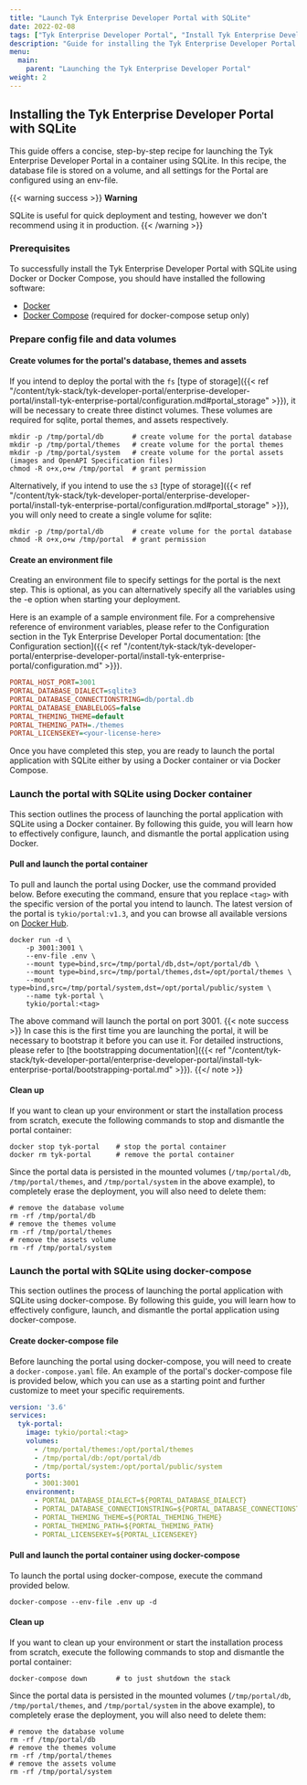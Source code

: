 ```yaml
---
title: "Launch Tyk Enterprise Developer Portal with SQLite"
date: 2022-02-08
tags: ["Tyk Enterprise Developer Portal", "Install Tyk Enterprise Developer Portal with SQLite"]
description: "Guide for installing the Tyk Enterprise Developer Portal with SQLite"
menu:
  main:
    parent: "Launching the Tyk Enterprise Developer Portal"
weight: 2
---
```


## Installing the Tyk Enterprise Developer Portal with SQLite
This guide offers a concise, step-by-step recipe for launching the Tyk Enterprise Developer Portal in a container using SQLite. In this recipe, the database file is stored on a volume, and all settings for the Portal are configured using an env-file.

{{< warning success >}}
**Warning**

SQLite is useful for quick deployment and testing, however we don't recommend using it in production.
{{< /warning >}}

### Prerequisites
To successfully install the Tyk Enterprise Developer Portal with SQLite using Docker or Docker Compose, you should have installed the following software:
- [Docker](https://docs.docker.com/get-docker/)
- [Docker Compose](https://docs.docker.com/compose/install/) (required for docker-compose setup only)

### Prepare config file and data volumes
#### Create volumes for the portal's database, themes and assets
If you intend to deploy the portal with the `fs` [type of storage]({{< ref "/content/tyk-stack/tyk-developer-portal/enterprise-developer-portal/install-tyk-enterprise-portal/configuration.md#portal_storage" >}}), it will be necessary to create three distinct volumes. These volumes are required for sqlite, portal themes, and assets respectively.
```shell
mkdir -p /tmp/portal/db       # create volume for the portal database
mkdir -p /tmp/portal/themes   # create volume for the portal themes
mkdir -p /tmp/portal/system   # create volume for the portal assets (images and OpenAPI Specification files)
chmod -R o+x,o+w /tmp/portal  # grant permission
```

Alternatively, if you intend to use the `s3` [type of storage]({{< ref "/content/tyk-stack/tyk-developer-portal/enterprise-developer-portal/install-tyk-enterprise-portal/configuration.md#portal_storage" >}}), you will only need to create a single volume for sqlite:
```shell
mkdir -p /tmp/portal/db       # create volume for the portal database
chmod -R o+x,o+w /tmp/portal  # grant permission
```

#### Create an environment file
Creating an environment file to specify settings for the portal is the next step. This is optional, as you can alternatively specify all the variables using the -e option when starting your deployment.

Here is an example of a sample environment file. For a comprehensive reference of environment variables, please refer to the Configuration section in the Tyk Enterprise Developer Portal documentation: [the Configuration section]({{< ref "/content/tyk-stack/tyk-developer-portal/enterprise-developer-portal/install-tyk-enterprise-portal/configuration.md" >}}).
```ini
PORTAL_HOST_PORT=3001
PORTAL_DATABASE_DIALECT=sqlite3
PORTAL_DATABASE_CONNECTIONSTRING=db/portal.db
PORTAL_DATABASE_ENABLELOGS=false
PORTAL_THEMING_THEME=default
PORTAL_THEMING_PATH=./themes
PORTAL_LICENSEKEY=<your-license-here>
```

Once you have completed this step, you are ready to launch the portal application with SQLite either by using a Docker container or via Docker Compose.

### Launch the portal with SQLite using Docker container
This section outlines the process of launching the portal application with SQLite using a Docker container. By following this guide, you will learn how to effectively configure, launch, and dismantle the portal application using Docker.
#### Pull and launch the portal container
To pull and launch the portal using Docker, use the command provided below. Before executing the command, ensure that you replace `<tag>` with the specific version of the portal you intend to launch. The latest version of the portal is `tykio/portal:v1.3`, and you can browse all available versions on [Docker Hub](https://hub.docker.com/r/tykio/portal/tags).
```shell
docker run -d \
    -p 3001:3001 \
    --env-file .env \
    --mount type=bind,src=/tmp/portal/db,dst=/opt/portal/db \
    --mount type=bind,src=/tmp/portal/themes,dst=/opt/portal/themes \
    --mount type=bind,src=/tmp/portal/system,dst=/opt/portal/public/system \
    --name tyk-portal \
    tykio/portal:<tag>
```

The above command will launch the portal on port 3001.
{{< note success >}}
In case this is the first time you are launching the portal, it will be necessary to bootstrap it before you can use it. For detailed instructions, please refer to [the bootstrapping documentation]({{< ref "/content/tyk-stack/tyk-developer-portal/enterprise-developer-portal/install-tyk-enterprise-portal/bootstrapping-portal.md" >}}).
{{</ note >}}

#### Clean up
If you want to clean up your environment or start the installation process from scratch, execute the following commands to stop and dismantle the portal container:
```shell
docker stop tyk-portal    # stop the portal container
docker rm tyk-portal      # remove the portal container
```

Since the portal data is persisted in the mounted volumes (`/tmp/portal/db`, `/tmp/portal/themes`, and `/tmp/portal/system` in the above example), to completely erase the deployment, you will also need to delete them:
```shell
# remove the database volume
rm -rf /tmp/portal/db
# remove the themes volume
rm -rf /tmp/portal/themes
# remove the assets volume
rm -rf /tmp/portal/system
```

### Launch the portal with SQLite using docker-compose
This section outlines the process of launching the portal application with SQLite using docker-compose. By following this guide, you will learn how to effectively configure, launch, and dismantle the portal application using docker-compose.
#### Create docker-compose file
Before launching the portal using docker-compose, you will need to create a `docker-compose.yaml` file. An example of the portal's docker-compose file is provided below, which you can use as a starting point and further customize to meet your specific requirements.
```yaml
version: '3.6'
services:
  tyk-portal:
    image: tykio/portal:<tag>
    volumes:
      - /tmp/portal/themes:/opt/portal/themes
      - /tmp/portal/db:/opt/portal/db
      - /tmp/portal/system:/opt/portal/public/system
    ports:
      - 3001:3001
    environment:
      - PORTAL_DATABASE_DIALECT=${PORTAL_DATABASE_DIALECT}
      - PORTAL_DATABASE_CONNECTIONSTRING=${PORTAL_DATABASE_CONNECTIONSTRING}
      - PORTAL_THEMING_THEME=${PORTAL_THEMING_THEME}
      - PORTAL_THEMING_PATH=${PORTAL_THEMING_PATH}
      - PORTAL_LICENSEKEY=${PORTAL_LICENSEKEY}
```

#### Pull and launch the portal container using docker-compose
To launch the portal using docker-compose, execute the command provided below.
```shell
docker-compose --env-file .env up -d
```

#### Clean up
If you want to clean up your environment or start the installation process from scratch, execute the following commands to stop and dismantle the portal container:
```shell
docker-compose down       # to just shutdown the stack
```

Since the portal data is persisted in the mounted volumes (`/tmp/portal/db`, `/tmp/portal/themes`, and `/tmp/portal/system` in the above example), to completely erase the deployment, you will also need to delete them:
```shell
# remove the database volume
rm -rf /tmp/portal/db
# remove the themes volume
rm -rf /tmp/portal/themes
# remove the assets volume
rm -rf /tmp/portal/system
```